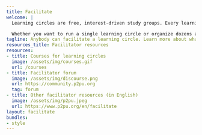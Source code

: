 ```yaml
---
title: Facilitate
welcome: |
  Learning circles are free, interest-driven study groups. Every learning circle has a facilitator. The facilitator does not have to be an expert in the subject, so with a little practice and training, anybody can facilitate.

  Whether you want to run a single learning circle or organize dozens across a library system, we are here to help. If you are new to Peer 2 Peer University, start by watching our introductory video.
tagline: Anybody can facilitate a learning circle. Learn more about what facilitator do by reviewing these resources.
resources_title: Facilitator resources
resources:
- title: Courses for learning circles
  image: /assets/img/courses.gif
  url: /courses
- title: Facilitator forum
  image: /assets/img/discourse.png
  url: https://community.p2pu.org
  tag: forum
- title: Other facilitator resources (in English)
  image: /assets/img/p2pu.jpeg
  url: https://www.p2pu.org/en/facilitate
layout: facilitate
bundles:
- style
---
```

